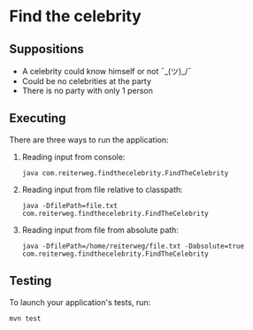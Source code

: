 # Find the celebrity

## Suppositions

* A celebrity could know himself or not ¯\_(ツ)_/¯
* Could be no celebrities at the party
* There is no party with only 1 person

## Executing

There are three ways to run the application:

1. Reading input from console:

    ```
    java com.reiterweg.findthecelebrity.FindTheCelebrity
    ```

2. Reading input from file relative to classpath:

    ```
    java -DfilePath=file.txt com.reiterweg.findthecelebrity.FindTheCelebrity
    ```

3. Reading input from file from absolute path:

    ```
    java -DfilePath=/home/reiterweg/file.txt -Dabsolute=true com.reiterweg.findthecelebrity.FindTheCelebrity
    ```


## Testing
To launch your application's tests, run:

```
mvn test
```

